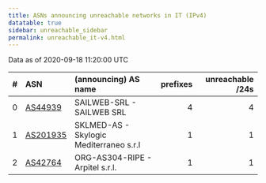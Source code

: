 ```yaml
---
title: ASNs announcing unreachable networks in IT (IPv4)
datatable: true
sidebar: unreachable_sidebar
permalink: unreachable_it-v4.html
---
```


Data as of 2020-09-18 11:20:00 UTC


<div class="datatable-begin"></div>

|   # | ASN                                      | (announcing) AS name                    |   prefixes |   unreachable /24s |
|----:|:-----------------------------------------|:----------------------------------------|-----------:|-------------------:|
|   0 | [AS44939](unreachable_AS44939-v4.html)   | SAILWEB-SRL - SAILWEB SRL               |          4 |                  4 |
|   1 | [AS201935](unreachable_AS201935-v4.html) | SKLMED-AS - Skylogic Mediterraneo s.r.l |          1 |                  1 |
|   2 | [AS42764](unreachable_AS42764-v4.html)   | ORG-AS304-RIPE - Arpitel s.r.l.         |          1 |                  1 |

<div class="datatable-end"></div>